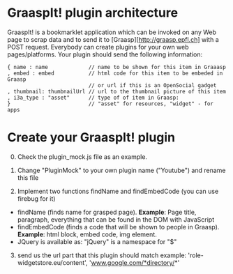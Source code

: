 GraaspIt! plugin architecture
============================
GraaspIt! is a bookmarklet application which can be invoked on any Web
page to scrap data and to send it to [Graasp][http://graasp.epfl.ch]
with a POST request. Everybody can create plugins for your own web
pages/platforms.  Your plugin should send the following information:

    { name : name             // name to be shown for this item in Graaasp
    , embed : embed           // html code for this item to be embeded in Graasp
                              // or url if this is an OpenSocial gadget
    , thumbnail: thumbnailUrl // url to the thumbnail picture of this item
    , i3a_type : "asset"      // type of of item in Graasp:
    }                         // "asset" for resources, "widget" - for apps
 
Create your GraaspIt! plugin
============================
0. Check the plugin_mock.js file as an example.

1. Change "PluginMock" to your own plugin name ("Youtube") and rename this file

2. Implement two functions findName and findEmbedCode (you can use firebug for it)
  * findName (finds name for grasped page).
    **Example**: Page title, paragraph, everything that can be found in the DOM with JavaScript
  * findEmbedCode (finds a code that will be shown to people in Graasp).
    **Example**: html block, embed code, img element.
  * JQuery is available as: "jQuery" is a namespace for "$"
3. send us the url part that this plugin should match
   example: 'role-widgetstore.eu/content', 'www.google.com/*directory/*'
